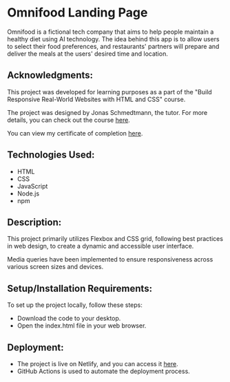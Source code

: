 # Omnifood Landing Page

Omnifood is a fictional tech company that aims to help people maintain a healthy diet using AI technology. The idea behind this app is to allow users to select their food preferences, and restaurants' partners will prepare and deliver the meals at the users' desired time and location.

## Acknowledgments:

This project was developed for learning purposes as a part of the "Build Responsive Real-World Websites with HTML and CSS" course.

The project was designed by Jonas Schmedtmann, the tutor. For more details, you can check out the course [here](https://www.udemy.com/course/design-and-develop-a-killer-website-with-html5-and-css3/).

You can view my certificate of completion [here](https://www.udemy.com/certificate/UC-3a18e48c-f6bd-4bbb-8657-15db6717382b/).

## Technologies Used:

- HTML
- CSS
- JavaScript
- Node.js
- npm

## Description:

This project primarily utilizes Flexbox and CSS grid, following best practices in web design, to create a dynamic and accessible user interface.

Media queries have been implemented to ensure responsiveness across various screen sizes and devices.

## Setup/Installation Requirements:

To set up the project locally, follow these steps:

- Download the code to your desktop.
- Open the index.html file in your web browser.

## Deployment:

- The project is live on Netlify, and you can access it [here](https://omnifood-healthydiet.netlify.app/).
- GitHub Actions is used to automate the deployment process.
